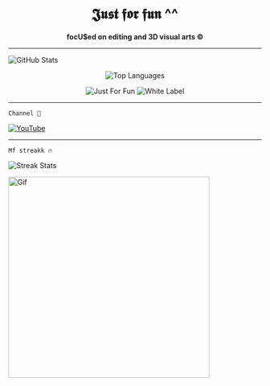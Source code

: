 <!-- README.md -->

<h1 align="center">𝕵𝖚𝖘𝖙 𝖋𝖔𝖗 𝖋𝖚𝖓 ^^</h1>

<p align="center">
  <b>focU$ed on editing and 3D visual arts ©</b>
</p>

---


  <img src="https://github-readme-stats.vercel.app/api?username=bxnefly&show_icons=true&hide_border=true&theme=radical&bg_color=000000&title_color=ff4500&text_color=ffffff&icon_color=ffae42" alt="GitHub Stats">
</p>

<p align="center">
  <img src="https://github-readme-stats.vercel.app/api/top-langs/?username=bxnefly&layout=compact&hide_border=true&theme=radical&bg_color=000000&title_color=ff4500&text_color=ffffff&icon_color=ffae42" alt="Top Languages">
</p>

<p align="center">
  <img src="https://img.shields.io/badge/Status-Just%20For%20Fun-ff4500?style=flat-square&logo=github&logoColor=white" alt="Just For Fun">
  <img src="https://img.shields.io/badge/Type-White%20Label-ff4500?style=flat-square&logo=git&logoColor=white" alt="White Label">
</p>

---

 <code>Channel 🦇</code>

  <a href="https://www.youtube.com/@bxnefly">
    <img src="https://img.shields.io/badge/YouTube-ff4500?style=for-the-badge&logo=youtube&logoColor=white" alt="YouTube">
  </a>
</p>

---



<code>Mf streakk 🔥</code>

  <img src="https://github-readme-streak-stats.herokuapp.com/?user=bxnefly&theme=dark&background=000000&ring=ff4500&fire=ffae42&currStreakLabel=ffffff" alt="Streak Stats">
</p>
  <img src="https://github.com/user-attachments/assets/0c327b8e-da2a-4735-93c2-4e4eacab75cc" alt="Gif" width="400px">
</p>
